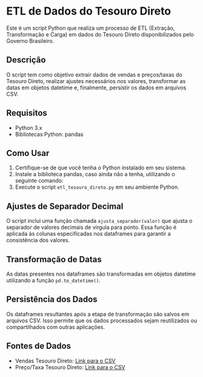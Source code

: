 # ETL de Dados do Tesouro Direto

Este é um script Python que realiza um processo de ETL (Extração, Transformação e Carga) em dados do Tesouro Direto disponibilizados pelo Governo Brasileiro.

## Descrição

O script tem como objetivo extrair dados de vendas e preços/taxas do Tesouro Direto, realizar ajustes necessários nos valores, transformar as datas em objetos datetime e, finalmente, persistir os dados em arquivos CSV.

## Requisitos

- Python 3.x
- Bibliotecas Python: pandas

## Como Usar

1. Certifique-se de que você tenha o Python instalado em seu sistema.
2. Instale a biblioteca pandas, caso ainda não a tenha, utilizando o seguinte comando:
3. Execute o script `etl_tesouro_direto.py` em seu ambiente Python.

## Ajustes de Separador Decimal

O script inclui uma função chamada `ajusta_separador(valor)` que ajusta o separador de valores decimais de vírgula para ponto. Essa função é aplicada às colunas especificadas nos dataframes para garantir a consistência dos valores.

## Transformação de Datas

As datas presentes nos dataframes são transformadas em objetos datetime utilizando a função `pd.to_datetime()`. 

## Persistência dos Dados

Os dataframes resultantes após a etapa de transformação são salvos em arquivos CSV. Isso permite que os dados processados sejam reutilizados ou compartilhados com outras aplicações.

## Fontes de Dados

- Vendas Tesouro Direto: [Link para o CSV](https://www.tesourotransparente.gov.br/ckan/dataset/f0468ecc-ae97-4287-89c2-6d8139fb4343/resource/e5f90e3a-8f8d-4895-9c56-4bb2f7877920/download/VendasTesouroDireto.csv)
- Preço/Taxa Tesouro Direto: [Link para o CSV](https://www.tesourotransparente.gov.br/ckan/dataset/df56aa42-484a-4a59-8184-7676580c81e3/resource/796d2059-14e9-44e3-80c9-2d9e30b405c1/download/PrecoTaxaTesouroDireto.csv)



